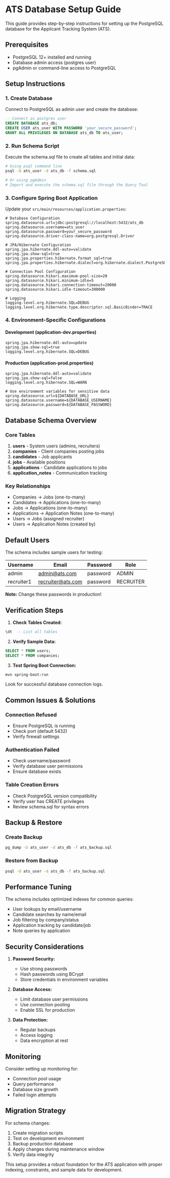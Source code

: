 # ATS Database Setup Guide

This guide provides step-by-step instructions for setting up the PostgreSQL database for the Applicant Tracking System (ATS).

## Prerequisites

- PostgreSQL 12+ installed and running
- Database admin access (postgres user)
- pgAdmin or command-line access to PostgreSQL

## Setup Instructions

### 1. Create Database

Connect to PostgreSQL as admin user and create the database:

```sql
-- Connect as postgres user
CREATE DATABASE ats_db;
CREATE USER ats_user WITH PASSWORD 'your_secure_password';
GRANT ALL PRIVILEGES ON DATABASE ats_db TO ats_user;
```

### 2. Run Schema Script

Execute the schema.sql file to create all tables and initial data:

```bash
# Using psql command line
psql -U ats_user -d ats_db -f schema.sql

# Or using pgAdmin
# Import and execute the schema.sql file through the Query Tool
```

### 3. Configure Spring Boot Application

Update your `src/main/resources/application.properties`:

```properties
# Database Configuration
spring.datasource.url=jdbc:postgresql://localhost:5432/ats_db
spring.datasource.username=ats_user
spring.datasource.password=your_secure_password
spring.datasource.driver-class-name=org.postgresql.Driver

# JPA/Hibernate Configuration
spring.jpa.hibernate.ddl-auto=validate
spring.jpa.show-sql=true
spring.jpa.properties.hibernate.format_sql=true
spring.jpa.properties.hibernate.dialect=org.hibernate.dialect.PostgreSQLDialect

# Connection Pool Configuration
spring.datasource.hikari.maximum-pool-size=20
spring.datasource.hikari.minimum-idle=5
spring.datasource.hikari.connection-timeout=20000
spring.datasource.hikari.idle-timeout=300000

# Logging
logging.level.org.hibernate.SQL=DEBUG
logging.level.org.hibernate.type.descriptor.sql.BasicBinder=TRACE
```

### 4. Environment-Specific Configurations

#### Development (application-dev.properties)
```properties
spring.jpa.hibernate.ddl-auto=update
spring.jpa.show-sql=true
logging.level.org.hibernate.SQL=DEBUG
```

#### Production (application-prod.properties)
```properties
spring.jpa.hibernate.ddl-auto=validate
spring.jpa.show-sql=false
logging.level.org.hibernate.SQL=WARN

# Use environment variables for sensitive data
spring.datasource.url=${DATABASE_URL}
spring.datasource.username=${DATABASE_USERNAME}
spring.datasource.password=${DATABASE_PASSWORD}
```

## Database Schema Overview

### Core Tables

1. **users** - System users (admins, recruiters)
2. **companies** - Client companies posting jobs
3. **candidates** - Job applicants
4. **jobs** - Available positions
5. **applications** - Candidate applications to jobs
6. **application_notes** - Communication tracking

### Key Relationships

- Companies → Jobs (one-to-many)
- Candidates → Applications (one-to-many)
- Jobs → Applications (one-to-many)
- Applications → Application Notes (one-to-many)
- Users → Jobs (assigned recruiter)
- Users → Application Notes (created by)

## Default Users

The schema includes sample users for testing:

| Username | Email | Password | Role |
|----------|--------|----------|------|
| admin | admin@ats.com | password | ADMIN |
| recruiter1 | recruiter@ats.com | password | RECRUITER |

**Note:** Change these passwords in production!

## Verification Steps

1. **Check Tables Created:**
```sql
\dt  -- List all tables
```

2. **Verify Sample Data:**
```sql
SELECT * FROM users;
SELECT * FROM companies;
```

3. **Test Spring Boot Connection:**
```bash
mvn spring-boot:run
```

Look for successful database connection logs.

## Common Issues & Solutions

### Connection Refused
- Ensure PostgreSQL is running
- Check port (default 5432)
- Verify firewall settings

### Authentication Failed
- Check username/password
- Verify database user permissions
- Ensure database exists

### Table Creation Errors
- Check PostgreSQL version compatibility
- Verify user has CREATE privileges
- Review schema.sql for syntax errors

## Backup & Restore

### Create Backup
```bash
pg_dump -U ats_user -d ats_db -f ats_backup.sql
```

### Restore from Backup
```bash
psql -U ats_user -d ats_db -f ats_backup.sql
```

## Performance Tuning

The schema includes optimized indexes for common queries:

- User lookups by email/username
- Candidate searches by name/email
- Job filtering by company/status
- Application tracking by candidate/job
- Note queries by application

## Security Considerations

1. **Password Security:**
   - Use strong passwords
   - Hash passwords using BCrypt
   - Store credentials in environment variables

2. **Database Access:**
   - Limit database user permissions
   - Use connection pooling
   - Enable SSL for production

3. **Data Protection:**
   - Regular backups
   - Access logging
   - Data encryption at rest

## Monitoring

Consider setting up monitoring for:
- Connection pool usage
- Query performance
- Database size growth
- Failed login attempts

## Migration Strategy

For schema changes:
1. Create migration scripts
2. Test on development environment
3. Backup production database
4. Apply changes during maintenance window
5. Verify data integrity

This setup provides a robust foundation for the ATS application with proper indexing, constraints, and sample data for development.